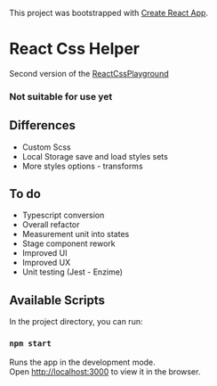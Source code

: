This project was bootstrapped with [Create React App](https://github.com/facebook/create-react-app).

# React Css Helper

Second version of the [ReactCssPlayground](https://github.com/Aivirth/CssPlayground)

### Not suitable for use yet

## Differences

- Custom Scss
- Local Storage save and load styles sets
- More styles options - transforms

## To do

- Typescript conversion
- Overall refactor
- Measurement unit into states
- Stage component rework
- Improved UI
- Improved UX
- Unit testing (Jest - Enzime)

## Available Scripts

In the project directory, you can run:

### `npm start`

Runs the app in the development mode.<br>
Open [http://localhost:3000](http://localhost:3000) to view it in the browser.
